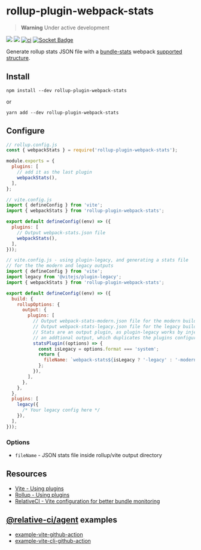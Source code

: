 # rollup-plugin-webpack-stats

> **Warning**
> Under active development

[![](https://img.shields.io/npm/v/rollup-plugin-webpack-stats.svg)](https://www.npmjs.com/package/rollup-plugin-webpack-stats)
![](https://img.shields.io/node/v/rollup-plugin-webpack-stats.svg)
[![ci](https://github.com/vio/rollup-plugin-webpack-stats/actions/workflows/ci.yml/badge.svg)](https://github.com/vio/rollup-plugin-webpack-stats/actions/workflows/ci.yml)
[![Socket Badge](https://socket.dev/api/badge/npm/package/rollup-plugin-webpack-stats)](https://socket.dev/npm/package/rollup-plugin-webpack-stats)

Generate rollup stats JSON file with a [bundle-stats](https://github.com/relative-ci/bundle-stats/tree/master/packages/cli) webpack [supported structure](https://github.com/relative-ci/bundle-stats/blob/master/packages/plugin-webpack-filter/src/index.ts).

## Install

```shell
npm install --dev rollup-plugin-webpack-stats
```

or

```shell
yarn add --dev rollup-plugin-webpack-stats
```

## Configure

```js
// rollup.config.js
const { webpackStats } = require('rollup-plugin-webpack-stats');

module.exports = {
  plugins: [
    // add it as the last plugin
    webpackStats(),
  ],
};
```

```js
// vite.config.js
import { defineConfig } from 'vite';
import { webpackStats } from 'rollup-plugin-webpack-stats';

export default defineConfig((env) => ({
  plugins: [
    // Output webpack-stats.json file
    webpackStats(),
  ],
}));
```

```js
// vite.config.js - using plugin-legacy, and generating a stats file
// for the the modern and legacy outputs
import { defineConfig } from 'vite';
import legacy from '@vitejs/plugin-legacy';
import { webpackStats } from 'rollup-plugin-webpack-stats';

export default defineConfig((env) => ({
  build: {
    rollupOptions: {
      output: {
        plugins: [
          // Output webpack-stats-modern.json file for the modern build
          // Output webpack-stats-legacy.json file for the legacy build
          // Stats are an output plugin, as plugin-legacy works by injecting
          // an addtional output, which duplicates the plugins configured here
          statsPlugin((options) => {
            const isLegacy = options.format === 'system';
            return {
              fileName: `webpack-stats${isLegacy ? '-legacy' : '-modern'}.json`,
            };
          }),
        ],
      },
    },
  },
  plugins: [
    legacy({
      /* Your legacy config here */
    }),
  ],
}));
```

### Options

- `fileName` - JSON stats file inside rollup/vite output directory

## Resources

- [Vite - Using plugins](https://vitejs.dev/guide/using-plugins)
- [Rollup - Using plugins](https://rollupjs.org/tutorial/#using-plugins)
- [RelativeCI - Vite configuration for better bundle monitoring](https://relative-ci.com/documentation/guides/vite-config)

## [@relative-ci/agent](https://github.com/relative-ci/agent) examples

- [example-vite-github-action](https://github.com/relative-ci/example-vite-github-action)
- [example-vite-cli-github-action](https://github.com/relative-ci/example-vite-cli-github-action)
